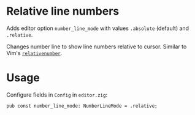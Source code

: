 # Relative line numbers

Adds editor option `number_line_mode` with values `.absolute` (default) and `.relative`.

Changes number line to show line numbers relative to cursor.
Similar to Vim's [`relativenumber`](https://vimhelp.org/options.txt.html#%27relativenumber%27).

# Usage

Configure fields in `Config` in `editor.zig`:

```zig
pub const number_line_mode: NumberLineMode = .relative;
```
